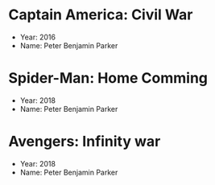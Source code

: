 # Captain America: Civil War
- Year: 2016
- Name: Peter Benjamin Parker
# Spider-Man: Home Comming
- Year: 2018
- Name: Peter Benjamin Parker
# Avengers: Infinity war
- Year: 2018
- Name: Peter Benjamin Parker
